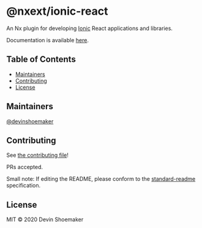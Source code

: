 # @nxext/ionic-react

An Nx plugin for developing [Ionic](https://ionicframework.com/docs) React applications and libraries.

Documentation is available [here](https://nxext.github.io/nx-extensions-ionic/docs/ionic-react/overview.html).

## Table of Contents

- [Maintainers](#maintainers)
- [Contributing](#contributing)
- [License](#license)

## Maintainers

[@devinshoemaker](https://github.com/devinshoemaker)

## Contributing

See [the contributing file](../../contributing.md)!

PRs accepted.

Small note: If editing the README, please conform to the [standard-readme](https://github.com/RichardLitt/standard-readme) specification.

## License

MIT © 2020 Devin Shoemaker
